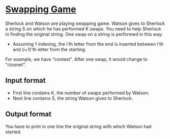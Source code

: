 # [Swapping Game][link]

Sherlock and Watson are playing swapping game. Watson gives to Sherlock a string S on which he has performed K swaps. You need to help Sherlock in finding the original string.
One swap on a string is performed in this way:

- Assuming 1 indexing, the i'th letter from the end is inserted between i'th and (i+1)'th letter from the starting.

For example, we have "contest". After one swap, it would change to "ctosnet".

## Input format

- First line contains K, the number of swaps performed by Watson.
- Next line contains S, the string Watson gives to Sherlock.

## Output format

You have to print in one line the original string with which Watson had started.

[link]: https://www.hackerearth.com/practice/algorithms/string-algorithm/basics-of-string-manipulation/practice-problems/algorithm/swapping-game-6/
